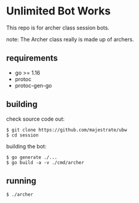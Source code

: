 # Unlimited Bot Works

This repo is for archer class session bots.

note: The Archer class really is made up of archers.

## requirements

* go >= 1.16
* protoc
* protoc-gen-go

## building

check source code out:

    $ git clone https://github.com/majestrate/ubw
    $ cd session
    
building the bot:

    $ go generate ./...
    $ go build -a -v ./cmd/archer

## running

    $ ./archer
